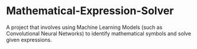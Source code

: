 # Mathematical-Expression-Solver
A project that involves using Machine Learning Models (such as Convolutional Neural Networks) to identify mathematical symbols and solve given expressions.
